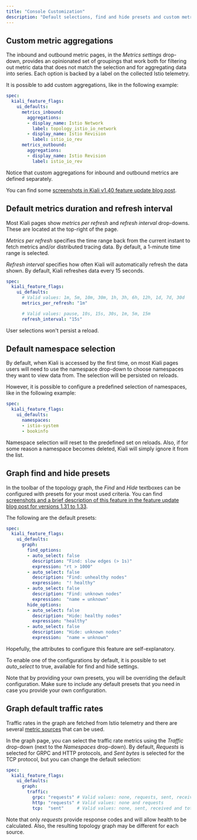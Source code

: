 ```yaml
---
title: "Console Customization"
description: "Default selections, find and hide presets and custom metric aggregations."
---
```


## Custom metric aggregations

The inbound and outbound metric pages, in the _Metrics settings_ drop-down,
provides an opinionated set of groupings that work both for filtering out
metric data that does not match the selection and for aggregating data into
series. Each option is backed by a label on the collected Istio telemetry.

It is possible to add custom aggregations, like in the following example:

```yaml
spec:
  kiali_feature_flags:
    ui_defaults:
      metrics_inbound:
        aggregations:
        - display_name: Istio Network
          label: topology_istio_io_network
        - display_name: Istio Revision
          label: istio_io_rev
      metrics_outbound:
        aggregations:
        - display_name: Istio Revision
          label: istio_io_rev
```

Notice that custom aggregations for inbound and outbound metrics are defined separately.

You can find some [screenshots in Kiali v1.40 feature update blog
post](https://medium.com/kialiproject/kiali-release-1-40-features-update-78f19fd113c5#fe3d).

## Default metrics duration and refresh interval

Most Kiali pages show _metrics per refresh_ and _refresh interval_
drop-downs. These are located at the top-right of the page.

_Metrics per refresh_ specifies the time range back from the current
instant to fetch metrics and/or distributed tracing data. By default, a
1-minute time range is selected.

_Refresh interval_ specifies how often Kiali will automatically refresh the
data shown. By default, Kiali refreshes data every 15 seconds.

```yaml
spec:
  kiali_feature_flags:
    ui_defaults:
      # Valid values: 1m, 5m, 10m, 30m, 1h, 3h, 6h, 12h, 1d, 7d, 30d
      metrics_per_refresh: "1m"

      # Valid values: pause, 10s, 15s, 30s, 1m, 5m, 15m
      refresh_interval: "15s"
```

User selections won't persist a reload.

## Default namespace selection

By default, when Kiali is accessed by the first time, on most Kiali pages users
will need to use the namespace drop-down to choose namespaces they want to view
data from. The selection will be persisted on reloads.

However, it is possible to configure a predefined selection of
namespaces, like in the following example:

```yaml
spec:
  kiali_feature_flags:
    ui_defaults:
      namespaces:
      - istio-system
      - bookinfo
```

Namespace selection will reset to the predefined set on reloads. Also, if for
some reason a namespace becomes deleted, Kiali will simply ignore it from the
list.

## Graph find and hide presets

In the toolbar of the topology graph, the _Find_ and _Hide_ textboxes can be
configured with presets for your most used criteria. You can find [screenshots
and a brief description of this feature in the feature update blog post for
versions 1.31 to 1.33](https://medium.com/kialiproject/kiali-releases-1-34-to-1-39-overview-587f33fac41a#3962).

The following are the default presets:

```yaml
spec:
  kiali_feature_flags:
    ui_defaults:
      graph:
        find_options:
        - auto_select: false  
          description: "Find: slow edges (> 1s)"
          expression: "rt > 1000"
        - auto_select: false
          description: "Find: unhealthy nodes"
          expression:  "! healthy"
        - auto_select: false
          description: "Find: unknown nodes"
          expression:  "name = unknown"
        hide_options:
        - auto_select: false
          description: "Hide: healthy nodes"
          expression: "healthy"
        - auto_select: false
          description: "Hide: unknown nodes"
          expression:  "name = unknown"
```

Hopefully, the attributes to configure this feature are self-explanatory.

To enable one of the configurations by default, it is possible to set _auto_select_ to true, available for find and hide settings.

Note that by providing your own presets, you will be overriding the default
configuration. Make sure to include any default presets that you need in case
you provide your own configuration.

## Graph default traffic rates

Traffic rates in the graph are fetched from Istio telemetry and there are
several [metric sources](https://istio.io/latest/docs/reference/config/metrics/)
that can be used.

In the graph page, you can select the traffic rate metrics using the _Traffic_
drop-down (next to the _Namespaces_ drop-down). By default, _Requests_ is
selected for GRPC and HTTP protocols, and _Sent bytes_ is selected for the TCP
protocol, but you can change the default selection:

```yaml
spec:
  kiali_feature_flags:
    ui_defaults:
      graph:
        traffic:
          grpc: "requests" # Valid values: none, requests, sent, received and total
          http: "requests" # Valid values: none and requests
          tcp:  "sent"     # Valid values: none, sent, received and total
```

Note that only _requests_ provide response codes and will allow health to be
calculated. Also, the resulting topology graph may be different for each source.

